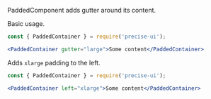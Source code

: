 PaddedComponent adds gutter around its content.

Basic usage.
```jsx
const { PaddedContainer } = require('precise-ui');

<PaddedContainer gutter="large">Some content</PaddedContainer>
```


Adds `xlarge` padding to the left.
```jsx
const { PaddedContainer } = require('precise-ui');

<PaddedContainer left="xlarge">Some content</PaddedContainer>
```
